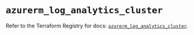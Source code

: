# `azurerm_log_analytics_cluster`

Refer to the Terraform Registry for docs: [`azurerm_log_analytics_cluster`](https://registry.terraform.io/providers/hashicorp/azurerm/3.106.1/docs/resources/log_analytics_cluster).
